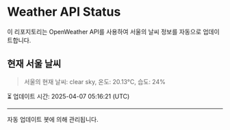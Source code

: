 
# Weather API Status

이 리포지토리는 OpenWeather API를 사용하여 서울의 날씨 정보를 자동으로 업데이트합니다.

## 현재 서울 날씨
> 서울의 현재 날씨: clear sky, 온도: 20.13°C, 습도: 24%

⏳ 업데이트 시간: 2025-04-07 05:16:21 (UTC)

---
자동 업데이트 봇에 의해 관리됩니다.
